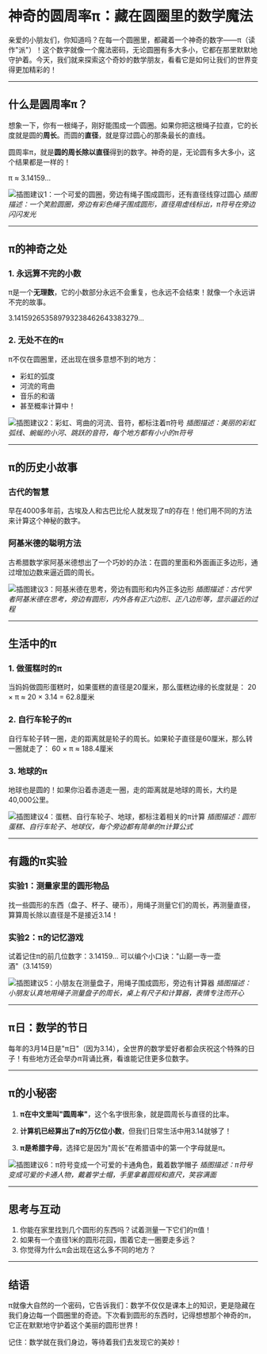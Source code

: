 # 神奇的圆周率π：藏在圆圈里的数学魔法

亲爱的小朋友们，你知道吗？在每一个圆圈里，都藏着一个神奇的数字——π（读作"派"）！这个数字就像一个魔法密码，无论圆圈有多大多小，它都在那里默默地守护着。今天，我们就来探索这个奇妙的数学朋友，看看它是如何让我们的世界变得更加精彩的！

---

## 什么是圆周率π？

想象一下，你有一根绳子，刚好能围成一个圆圈。如果你把这根绳子拉直，它的长度就是圆的**周长**。而圆的**直径**，就是穿过圆心的那条最长的直线。

圆周率π，就是**圆的周长除以直径**得到的数字。神奇的是，无论圆有多大多小，这个结果都是一样的！

π ≈ 3.14159...

![插图建议1：一个可爱的圆圈，旁边有绳子围成圆形，还有直径线穿过圆心](images/circle_rope.jpg)
*插图描述：一个笑脸圆圈，旁边有彩色绳子围成圆形，直径用虚线标出，π符号在旁边闪闪发光*

---

## π的神奇之处

### 1. 永远算不完的小数
π是一个**无理数**，它的小数部分永远不会重复，也永远不会结束！就像一个永远讲不完的故事。

3.141592653589793238462643383279...

### 2. 无处不在的π
π不仅在圆圈里，还出现在很多意想不到的地方：
- 彩虹的弧度
- 河流的弯曲
- 音乐的和谐
- 甚至概率计算中！

![插图建议2：彩虹、弯曲的河流、音符，都标注着π符号](images/pi_everywhere.jpg)
*插图描述：美丽的彩虹弧线、蜿蜒的小河、跳跃的音符，每个地方都有小小的π符号*

---

## π的历史小故事

### 古代的智慧
早在4000多年前，古埃及人和古巴比伦人就发现了π的存在！他们用不同的方法来计算这个神秘的数字。

### 阿基米德的聪明方法
古希腊数学家阿基米德想出了一个巧妙的办法：在圆的里面和外面画正多边形，通过增加边数来逼近圆的周长。

![插图建议3：阿基米德在思考，旁边有圆形和内外正多边形](images/archimedes_method.jpg)
*插图描述：古代学者阿基米德在思考，旁边有圆形，内外各有正六边形、正八边形等，显示逼近的过程*

---

## 生活中的π

### 1. 做蛋糕时的π
当妈妈做圆形蛋糕时，如果蛋糕的直径是20厘米，那么蛋糕边缘的长度就是：
20 × π ≈ 20 × 3.14 = 62.8厘米

### 2. 自行车轮子的π
自行车轮子转一圈，走的距离就是轮子的周长。如果轮子直径是60厘米，那么转一圈就走了：
60 × π ≈ 188.4厘米

### 3. 地球的π
地球也是圆的！如果你沿着赤道走一圈，走的距离就是地球的周长，大约是40,000公里。

![插图建议4：蛋糕、自行车轮子、地球，都标注着相关的π计算](images/pi_in_life.jpg)
*插图描述：圆形蛋糕、自行车轮子、地球仪，每个旁边都有简单的π计算公式*

---

## 有趣的π实验

### 实验1：测量家里的圆形物品
找一些圆形的东西（盘子、杯子、硬币），用绳子测量它们的周长，再测量直径，算算周长除以直径是不是接近3.14！

### 实验2：π的记忆游戏
试着记住π的前几位数字：3.14159...
可以编个小口诀："山巅一寺一壶酒"（3.14159）

![插图建议5：小朋友在测量盘子，用绳子围成圆形，旁边有计算器](images/pi_experiment.jpg)
*插图描述：小朋友认真地用绳子测量盘子的周长，桌上有尺子和计算器，表情专注而开心*

---

## π日：数学的节日

每年的3月14日是"π日"（因为3.14），全世界的数学爱好者都会庆祝这个特殊的日子！有些地方还会举办π背诵比赛，看谁能记住更多位数字。

---

## π的小秘密

1. **π在中文里叫"圆周率"**，这个名字很形象，就是圆周长与直径的比率。

2. **计算机已经算出了π的万亿位小数**，但我们日常生活中用3.14就够了！

3. **π是希腊字母**，选择它是因为"周长"在希腊语中的第一个字母就是π。

![插图建议6：π符号变成一个可爱的卡通角色，戴着数学帽子](images/pi_character.jpg)
*插图描述：π符号变成可爱的卡通人物，戴着学士帽，手里拿着圆规和直尺，笑容满面*

---

## 思考与互动

1. 你能在家里找到几个圆形的东西吗？试着测量一下它们的π值！
2. 如果有一个直径1米的圆形花园，围着它走一圈要走多远？
3. 你觉得为什么π会出现在这么多不同的地方？

---

## 结语

π就像大自然的一个密码，它告诉我们：数学不仅仅是课本上的知识，更是隐藏在我们身边每一个圆圈里的奇迹。下次看到圆形的东西时，记得想想那个神奇的π，它正在默默地守护着这个美丽的圆形世界！

记住：数学就在我们身边，等待着我们去发现它的美妙！ 
